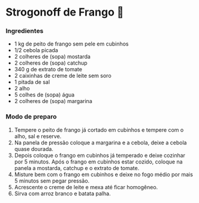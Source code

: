 # Strogonoff de Frango :chicken:

### Ingredientes

- 1 kg de peito de frango sem pele em cubinhos
- 1/2 cebola picada
- 2 colheres de (sopa) mostarda
- 2 colheres de (sopa) catchup
- 340 g de extrato de tomate
- 2 caixinhas de creme de leite sem soro
- 1 pitada de sal
- 2 alho
- 5 colhes de (sopa) água
- 2 colheres de (sopa) margarina



### Modo de preparo

1. Tempere o peito de frango já cortado em cubinhos e tempere com o alho, sal e reserve.
2. Na panela de pressão coloque a margarina e a cebola, deixe a cebola quase dourada.
3. Depois coloque o frango em cubinhos já temperado e deixe cozinhar por 5 minutos. Após o frango em cubinhos estar cozido, coloque na panela a mostarda, catchup e o extrato de tomate.
4. Misture bem com o frango em cubinhos e deixe no fogo médio por mais 5 minutos sem pegar pressão.
5. Acrescente o creme de leite e mexa até ficar homogêneo.
6. Sirva com arroz branco e batata palha.



